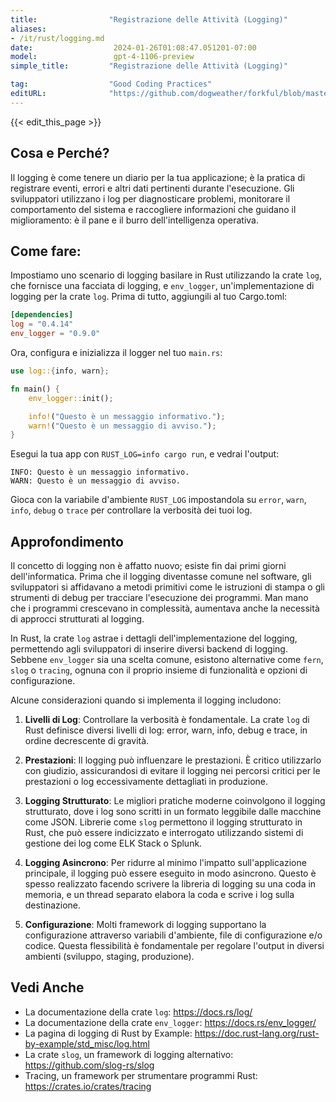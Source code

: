 ```yaml
---
title:                "Registrazione delle Attività (Logging)"
aliases:
- /it/rust/logging.md
date:                  2024-01-26T01:08:47.051201-07:00
model:                 gpt-4-1106-preview
simple_title:         "Registrazione delle Attività (Logging)"

tag:                  "Good Coding Practices"
editURL:              "https://github.com/dogweather/forkful/blob/master/content/it/rust/logging.md"
---
```


{{< edit_this_page >}}

## Cosa e Perché?

Il logging è come tenere un diario per la tua applicazione; è la pratica di registrare eventi, errori e altri dati pertinenti durante l'esecuzione. Gli sviluppatori utilizzano i log per diagnosticare problemi, monitorare il comportamento del sistema e raccogliere informazioni che guidano il miglioramento: è il pane e il burro dell'intelligenza operativa.

## Come fare:

Impostiamo uno scenario di logging basilare in Rust utilizzando la crate `log`, che fornisce una facciata di logging, e `env_logger`, un'implementazione di logging per la crate `log`. Prima di tutto, aggiungili al tuo Cargo.toml:

```toml
[dependencies]
log = "0.4.14"
env_logger = "0.9.0"
```

Ora, configura e inizializza il logger nel tuo `main.rs`:

```rust
use log::{info, warn};

fn main() {
    env_logger::init();

    info!("Questo è un messaggio informativo.");
    warn!("Questo è un messaggio di avviso.");
}
```

Esegui la tua app con `RUST_LOG=info cargo run`, e vedrai l'output:

```
INFO: Questo è un messaggio informativo.
WARN: Questo è un messaggio di avviso.
```

Gioca con la variabile d'ambiente `RUST_LOG` impostandola su `error`, `warn`, `info`, `debug` o `trace` per controllare la verbosità dei tuoi log.

## Approfondimento

Il concetto di logging non è affatto nuovo; esiste fin dai primi giorni dell'informatica. Prima che il logging diventasse comune nel software, gli sviluppatori si affidavano a metodi primitivi come le istruzioni di stampa o gli strumenti di debug per tracciare l'esecuzione dei programmi. Man mano che i programmi crescevano in complessità, aumentava anche la necessità di approcci strutturati al logging.

In Rust, la crate `log` astrae i dettagli dell'implementazione del logging, permettendo agli sviluppatori di inserire diversi backend di logging. Sebbene `env_logger` sia una scelta comune, esistono alternative come `fern`, `slog` o `tracing`, ognuna con il proprio insieme di funzionalità e opzioni di configurazione.

Alcune considerazioni quando si implementa il logging includono:

1. **Livelli di Log**: Controllare la verbosità è fondamentale. La crate `log` di Rust definisce diversi livelli di log: error, warn, info, debug e trace, in ordine decrescente di gravità.

2. **Prestazioni**: Il logging può influenzare le prestazioni. È critico utilizzarlo con giudizio, assicurandosi di evitare il logging nei percorsi critici per le prestazioni o log eccessivamente dettagliati in produzione.

3. **Logging Strutturato**: Le migliori pratiche moderne coinvolgono il logging strutturato, dove i log sono scritti in un formato leggibile dalle macchine come JSON. Librerie come `slog` permettono il logging strutturato in Rust, che può essere indicizzato e interrogato utilizzando sistemi di gestione dei log come ELK Stack o Splunk.

4. **Logging Asincrono**: Per ridurre al minimo l'impatto sull'applicazione principale, il logging può essere eseguito in modo asincrono. Questo è spesso realizzato facendo scrivere la libreria di logging su una coda in memoria, e un thread separato elabora la coda e scrive i log sulla destinazione.

5. **Configurazione**: Molti framework di logging supportano la configurazione attraverso variabili d'ambiente, file di configurazione e/o codice. Questa flessibilità è fondamentale per regolare l'output in diversi ambienti (sviluppo, staging, produzione).

## Vedi Anche

- La documentazione della crate `log`: https://docs.rs/log/
- La documentazione della crate `env_logger`: https://docs.rs/env_logger/
- La pagina di logging di Rust by Example: https://doc.rust-lang.org/rust-by-example/std_misc/log.html
- La crate `slog`, un framework di logging alternativo: https://github.com/slog-rs/slog
- Tracing, un framework per strumentare programmi Rust: https://crates.io/crates/tracing

